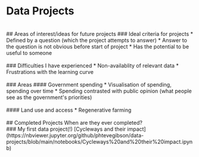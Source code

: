 # Data Projects
<br>
## Areas of interest/ideas for future projects
### Ideal criteria for projects
* Defined by a question (which the project attempts to answer)
* Answer to the question is not obvious before start of project
* Has the potential to be useful to someone
<br>
<br>### Difficulties I have experienced
* Non-availablity of relevant data
* Frustrations with the learning curve
<br>
<br>### Areas
#### Government spending
* Visualisation of spending, spending over time
* Spending contrasted with public opinion (what people see as the government's priorities)
<br>
<br>#### Land use and access
* Regenerative farming
<br>
<br>## Completed Projects
When are they ever completed?
<br>
### My first data project(!)
[Cycleways and their impact](https://nbviewer.jupyter.org/github/phtevegibson/data-projects/blob/main/notebooks/Cycleways%20and%20their%20impact.ipynb)

